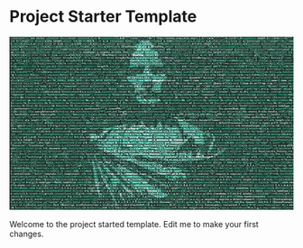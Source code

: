 # Project Starter Template

![Caesar in the Code](imgs/included/caesarian_code.png)

Welcome to the project started template. Edit me to make your first changes.
